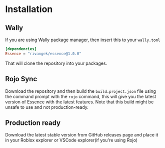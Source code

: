 # Installation

## Wally
If you are using Wally package manager, then insert this to your `wally.toml`
```toml
[dependencies]
Essence = "rivangek/essence@1.0.0"
```
That will clone the repository into your packages.

## Rojo Sync

Download the repository and then build the `build.project.json` file using the command prompt with the `rojo` command, this will give you the latest version of Essence with the latest features. Note that this build might be unsafe to use and not production-ready.

## Production ready

Download the latest stable version from GitHub releases page and place it in your Roblox explorer or VSCode explorer(if you're using Rojo)